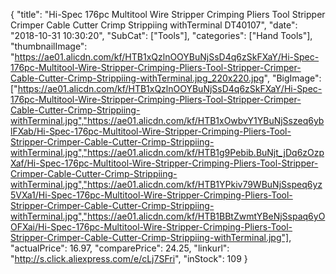 {
	"title": "Hi-Spec 176pc Multitool Wire Stripper Crimping Pliers Tool Stripper Crimper Cable Cutter Crimp Strippiing withTerminal DT40107",
	"date": "2018-10-31 10:30:20",
	"SubCat": ["Tools"],
	"categories": ["Hand Tools"],
	"thumbnailImage": "https://ae01.alicdn.com/kf/HTB1xQzlnOOYBuNjSsD4q6zSkFXaY/Hi-Spec-176pc-Multitool-Wire-Stripper-Crimping-Pliers-Tool-Stripper-Crimper-Cable-Cutter-Crimp-Strippiing-withTerminal.jpg_220x220.jpg",
	"BigImage": ["https://ae01.alicdn.com/kf/HTB1xQzlnOOYBuNjSsD4q6zSkFXaY/Hi-Spec-176pc-Multitool-Wire-Stripper-Crimping-Pliers-Tool-Stripper-Crimper-Cable-Cutter-Crimp-Strippiing-withTerminal.jpg","https://ae01.alicdn.com/kf/HTB1xOwbvY1YBuNjSszeq6yblFXab/Hi-Spec-176pc-Multitool-Wire-Stripper-Crimping-Pliers-Tool-Stripper-Crimper-Cable-Cutter-Crimp-Strippiing-withTerminal.jpg","https://ae01.alicdn.com/kf/HTB1g9Pebib.BuNjt_jDq6zOzpXaf/Hi-Spec-176pc-Multitool-Wire-Stripper-Crimping-Pliers-Tool-Stripper-Crimper-Cable-Cutter-Crimp-Strippiing-withTerminal.jpg","https://ae01.alicdn.com/kf/HTB1YPkiv79WBuNjSspeq6yz5VXa1/Hi-Spec-176pc-Multitool-Wire-Stripper-Crimping-Pliers-Tool-Stripper-Crimper-Cable-Cutter-Crimp-Strippiing-withTerminal.jpg","https://ae01.alicdn.com/kf/HTB1BBtZwmtYBeNjSspaq6yOOFXai/Hi-Spec-176pc-Multitool-Wire-Stripper-Crimping-Pliers-Tool-Stripper-Crimper-Cable-Cutter-Crimp-Strippiing-withTerminal.jpg"],
	"actualPrice": 16.97,
	"comparePrice": 24.25,
	"linkurl": "http://s.click.aliexpress.com/e/cLj7SFri",
	"inStock": 109
}

